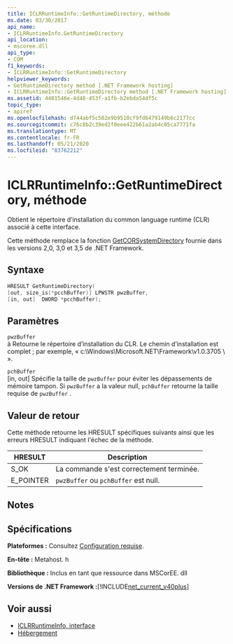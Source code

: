 ```yaml
---
title: ICLRRuntimeInfo::GetRuntimeDirectory, méthode
ms.date: 03/30/2017
api_name:
- ICLRRuntimeInfo.GetRuntimeDirectory
api_location:
- mscoree.dll
api_type:
- COM
f1_keywords:
- ICLRRuntimeInfo::GetRuntimeDirectory
helpviewer_keywords:
- GetRuntimeDirectory method [.NET Framework hosting]
- ICLRRuntimeInfo::GetRuntimeDirectory method [.NET Framework hosting]
ms.assetid: 4401546e-4d48-453f-a1fb-b2ebda54df5c
topic_type:
- apiref
ms.openlocfilehash: d744abf5c502e9b9510cf9fd6479149b6c2177cc
ms.sourcegitcommit: c76c8b2c39ed2f0eee422b61a2ab4c05ca7771fa
ms.translationtype: MT
ms.contentlocale: fr-FR
ms.lasthandoff: 05/21/2020
ms.locfileid: "83762212"
---
```

# <a name="iclrruntimeinfogetruntimedirectory-method"></a>ICLRRuntimeInfo::GetRuntimeDirectory, méthode
Obtient le répertoire d’installation du common language runtime (CLR) associé à cette interface.  
  
 Cette méthode remplace la fonction [GetCORSystemDirectory](getcorsystemdirectory-function.md) fournie dans les versions 2,0, 3,0 et 3,5 de .NET Framework.  
  
## <a name="syntax"></a>Syntaxe  
  
```cpp  
HRESULT GetRuntimeDirectory(  
[out, size_is(*pcchBuffer)] LPWSTR pwzBuffer,  
[in, out]  DWORD *pcchBuffer);  
```  
  
## <a name="parameters"></a>Paramètres  
 `pwzBuffer`  
 à Retourne le répertoire d’installation du CLR. Le chemin d’installation est complet ; par exemple, « c:\Windows\Microsoft.NET\Framework\v1.0.3705 \\ ».  
  
 `pchBuffer`  
 [in, out] Spécifie la taille de `pwzBuffer` pour éviter les dépassements de mémoire tampon. Si `pwzBuffer` a la valeur null, `pchBuffer` retourne la taille requise de `pwzBuffer` .  
  
## <a name="return-value"></a>Valeur de retour  
 Cette méthode retourne les HRESULT spécifiques suivants ainsi que les erreurs HRESULT indiquant l'échec de la méthode.  
  
|HRESULT|Description|  
|-------------|-----------------|  
|S_OK|La commande s'est correctement terminée.|  
|E_POINTER|`pwzBuffer` ou `pchBuffer` est null.|  
  
## <a name="remarks"></a>Notes  
  
## <a name="requirements"></a>Spécifications  
 **Plateformes :** Consultez [Configuration requise](../../get-started/system-requirements.md).  
  
 **En-tête :** Metahost. h  
  
 **Bibliothèque :** Inclus en tant que ressource dans MSCorEE. dll  
  
 **Versions de .NET Framework :**[!INCLUDE[net_current_v40plus](../../../../includes/net-current-v40plus-md.md)]  
  
## <a name="see-also"></a>Voir aussi

- [ICLRRuntimeInfo, interface](iclrruntimeinfo-interface.md)
- [Hébergement](index.md)

